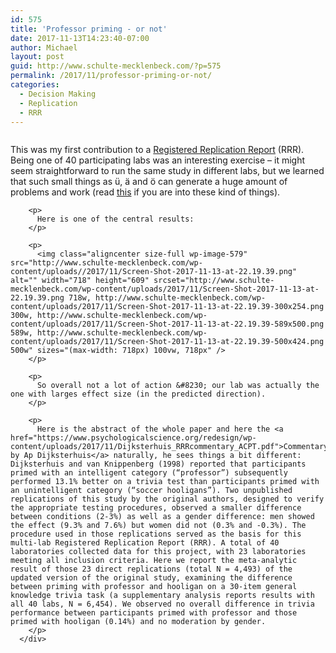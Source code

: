 ```yaml
---
id: 575
title: 'Professor priming - or not'
date: 2017-11-13T14:23:40-07:00
author: Michael
layout: post
guid: http://www.schulte-mecklenbeck.com/?p=575
permalink: /2017/11/professor-priming-or-not/
categories:
  - Decision Making
  - Replication
  - RRR
---
```

<div class="page" title="Page 2">
  <div class="section">
    <div class="layoutArea">
      <div class="column">
        <p>
          This was my first contribution to a <a href="https://www.psychologicalscience.org/publications/replication-dijksterhuis-van-knippenberg">Registered Replication Report</a> (RRR). Being one of 40 participating labs was an interesting exercise &#8211; it might seem straightforward to run the same study in different labs, but we learned that such small things as ü, ä and ö can generate a huge amount of problems and work (read <a href="https://en.wikipedia.org/wiki/UTF-8">this</a> if you are into these kind of things).
        </p>
        
        <p>
          Here is one of the central results:
        </p>
        
        <p>
          <img class="aligncenter size-full wp-image-579" src="http://www.schulte-mecklenbeck.com/wp-content/uploads//2017/11/Screen-Shot-2017-11-13-at-22.19.39.png" alt="" width="718" height="609" srcset="http://www.schulte-mecklenbeck.com/wp-content/uploads/2017/11/Screen-Shot-2017-11-13-at-22.19.39.png 718w, http://www.schulte-mecklenbeck.com/wp-content/uploads/2017/11/Screen-Shot-2017-11-13-at-22.19.39-300x254.png 300w, http://www.schulte-mecklenbeck.com/wp-content/uploads/2017/11/Screen-Shot-2017-11-13-at-22.19.39-589x500.png 589w, http://www.schulte-mecklenbeck.com/wp-content/uploads/2017/11/Screen-Shot-2017-11-13-at-22.19.39-500x424.png 500w" sizes="(max-width: 718px) 100vw, 718px" />
        </p>
        
        <p>
          So overall not a lot of action &#8230; our lab was actually the one with larges effect size (in the predicted direction).
        </p>
        
        <p>
          Here is the abstract of the whole paper and here the <a href="https://www.psychologicalscience.org/redesign/wp-content/uploads/2017/11/Dijksterhuis_RRRcommentary_ACPT.pdf">Commentary by Ap Dijksterhuis</a> naturally, he sees things a bit different:           Dijksterhuis and van Knippenberg (1998) reported that participants primed with an intelligent category (“professor”) subsequently performed 13.1% better on a trivia test than participants primed with an unintelligent category (“soccer hooligans”). Two unpublished replications of this study by the original authors, designed to verify the appropriate testing procedures, observed a smaller difference between conditions (2-3%) as well as a gender difference: men showed the effect (9.3% and 7.6%) but women did not (0.3% and -0.3%). The procedure used in those replications served as the basis for this multi-lab Registered Replication Report (RRR). A total of 40 laboratories collected data for this project, with 23 laboratories meeting all inclusion criteria. Here we report the meta-analytic result of those 23 direct replications (total N = 4,493) of the updated version of the original study, examining the difference between priming with professor and hooligan on a 30-item general knowledge trivia task (a supplementary analysis reports results with all 40 labs, N = 6,454). We observed no overall difference in trivia performance between participants primed with professor and those primed with hooligan (0.14%) and no moderation by gender.
        </p>
      </div>
      



